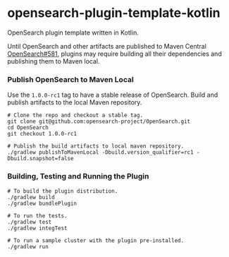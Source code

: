 # opensearch-plugin-template-kotlin
OpenSearch plugin template written in Kotlin.

Until OpenSearch and other artifacts are published to Maven Central [OpenSearch#581](https://github.com/opensearch-project/OpenSearch/issues/581), plugins may require building all their dependencies and publishing them to Maven local.

### Publish OpenSearch to Maven Local

Use the `1.0.0-rc1` tag to have a stable release of OpenSearch. Build and publish artifacts to the local Maven repository.

```shell
# Clone the repo and checkout a stable tag.
git clone git@github.com:opensearch-project/OpenSearch.git
cd OpenSearch
git checkout 1.0.0-rc1

# Publish the build artifacts to local maven repository.
./gradlew publishToMavenLocal -Dbuild.version_qualifier=rc1 -Dbuild.snapshot=false
```

### Building, Testing and Running the Plugin
```shell
# To build the plugin distribution.
./gradlew build
./gradlew bundlePlugin

# To run the tests.
./gradlew test
./gradlew integTest

# To run a sample cluster with the plugin pre-installed.
./gradlew run
```

